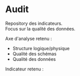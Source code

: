 Audit
=====

Repository des indicateurs.  
Focus sur la qualité des données.

Axe d'analyse retenu :

* Structure logique/physique
* Qualité des schémas
* Qualité des données


Indicateur retenu : 


